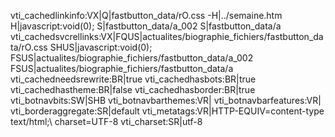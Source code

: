 
vti\_cachedlinkinfo:VX|Q|fastbutton\_data/rO.css -H|../semaine.htm H|javascript:void(0); S|fastbutton\_data/a\_002 S|fastbutton\_data/a
vti\_cachedsvcrellinks:VX|FQUS|actualites/biographie\_fichiers/fastbutton\_data/rO.css SHUS|javascript:void(0); FSUS|actualites/biographie\_fichiers/fastbutton\_data/a\_002 FSUS|actualites/biographie\_fichiers/fastbutton\_data/a
vti\_cachedneedsrewrite:BR|true
vti\_cachedhasbots:BR|true
vti\_cachedhastheme:BR|false
vti\_cachedhasborder:BR|true
vti\_botnavbits:SW|SHB
vti\_botnavbarthemes:VR|
vti\_botnavbarfeatures:VR|
vti\_borderaggregate:SR|default
vti\_metatags:VR|HTTP-EQUIV=content-type text/html;\\ charset=UTF-8
vti\_charset:SR|utf-8
